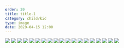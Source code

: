 ```yaml
---
order: 20
title: title-1
category: child/kid
type: image
date: 2020-04-15 12:00
---
```


![](../../static/images/kid-victory-chap2-1.webp)
![](../../static/images/kid-victory-chap2-2.webp)
![](../../static/images/kid-victory-chap2-3.webp)
![](../../static/images/kid-victory-chap2-4.webp)
![](../../static/images/kid-victory-chap2-5.webp)
![](../../static/images/kid-victory-chap2-6.webp)
![](../../static/images/kid-victory-chap2-7.webp)
![](../../static/images/kid-victory-chap2-8.webp)
![](../../static/images/kid-victory-chap2-9.webp)
![](../../static/images/kid-victory-chap2-10.webp)
![](../../static/images/kid-victory-chap2-11.webp)
![](../../static/images/kid-victory-chap2-12.webp)
![](../../static/images/kid-victory-chap2-13.webp)
![](../../static/images/kid-victory-chap2-14.webp)
![](../../static/images/kid-victory-chap2-15.webp)
![](../../static/images/kid-victory-chap2-16.webp)
![](../../static/images/kid-victory-chap2-17.webp)
![](../../static/images/kid-victory-chap2-18.webp)
![](../../static/images/kid-victory-chap2-19.webp)